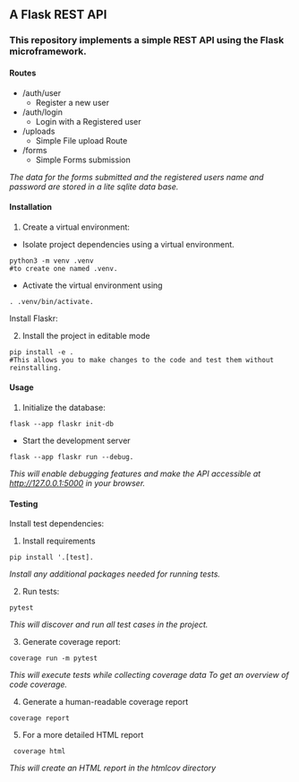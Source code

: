 ## A Flask REST API
### This repository implements a simple REST API using the Flask microframework.

#### Routes
- /auth/user 
    - Register a new user
- /auth/login
    - Login with a Registered user
- /uploads
    - Simple File upload Route
- /forms
    - Simple Forms submission

*The data for the forms submitted and the registered users name and password are stored in a lite sqlite data base.*

#### Installation
1. Create a virtual environment:

- Isolate project dependencies using a virtual environment. 

```shell
python3 -m venv .venv 
#to create one named .venv.
```
- Activate the virtual environment using 
```shell
. .venv/bin/activate.
```

Install Flaskr:

2. Install the project in editable mode 
```shell
pip install -e . 
#This allows you to make changes to the code and test them without reinstalling.
```
#### Usage

1. Initialize the database:

```shell
flask --app flaskr init-db 
```

- Start the development server 
```shell
flask --app flaskr run --debug. 
```
*This will enable debugging features and make the API accessible at http://127.0.0.1:5000 in your browser.*

#### Testing
Install test dependencies:

1. Install requirements 
```shell
pip install '.[test]. 
```
*Install any additional packages needed for running tests.*

2. Run tests:
```shell
pytest
```
*This will discover and run all test cases in the project.* 

3. Generate coverage report:

```shell
coverage run -m pytest
```
*This will execute tests while collecting coverage data To get an overview of code coverage.* 


4. Generate a human-readable coverage report 
```shell
coverage report
```

5. For a more detailed HTML report

```shell
 coverage html
```
*This will create an HTML report in the htmlcov directory*